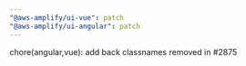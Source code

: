 ```yaml
---
"@aws-amplify/ui-vue": patch
"@aws-amplify/ui-angular": patch
---
```


chore(angular,vue): add back classnames removed in #2875

